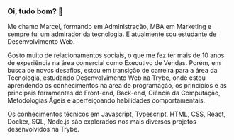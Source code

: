 ### Oi, tudo bom? 👋

<!--
**marcellsa/marcellsa** is a ✨ _special_ ✨ repository because its `README.md` (this file) appears on your GitHub profile.

Here are some ideas to get you started:

- 🔭 I’m currently working on ...
- 🌱 I’m currently learning ...
- 👯 I’m looking to collaborate on ...
- 🤔 I’m looking for help with ...
- 💬 Ask me about ...
- 📫 How to reach me: ...
- 😄 Pronouns: ...
- ⚡ Fun fact: ...
-->
Me chamo Marcel, formando em Administração, MBA em Marketing e sempre fui um admirador da tecnologia. E atualmente sou estudante de Desenvolvimento Web.

Gosto muito de relacionamentos sociais, o que me fez ter mais de 10 anos de experiência na área comercial como Executivo de Vendas. Porém, em busca de novos desafios, estou em transição de carreira para a área da Tecnologia, estudando Desenvolvimento Web na Trybe, onde estou aprendendo os conhecimentos na área de programação, os princípios e as principais ferramentas do Front-end, Back-end, Ciência da Computação, Metodologias Ágeis e aperfeiçoando habilidades comportamentais.

Os conhecimentos técnicos em Javascript, Typescript, HTML, CSS, React, Docker, SQL, Node.js são explorados nos mais diversos projetos desenvolvidos na Trybe.
